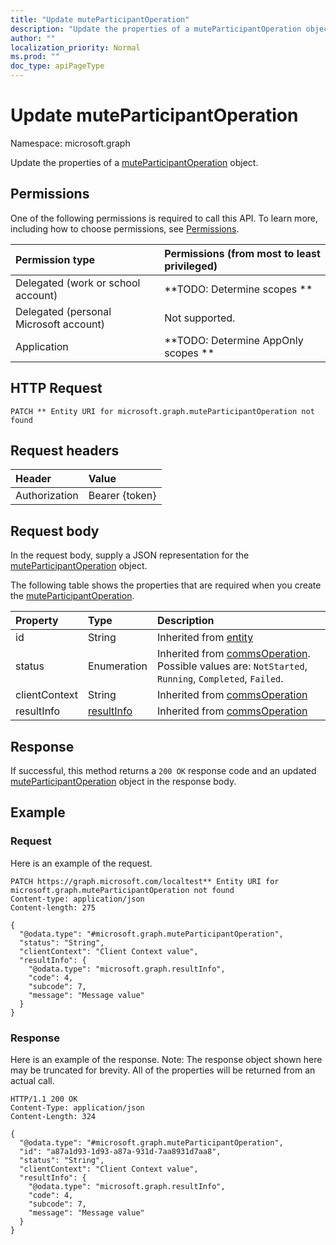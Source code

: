 ```yaml
---
title: "Update muteParticipantOperation"
description: "Update the properties of a muteParticipantOperation object."
author: ""
localization_priority: Normal
ms.prod: ""
doc_type: apiPageType
---
```


# Update muteParticipantOperation

Namespace: microsoft.graph

Update the properties of a [muteParticipantOperation](../resources/muteparticipantoperation.md) object.

## Permissions
One of the following permissions is required to call this API. To learn more, including how to choose permissions, see [Permissions](/concepts/permissions-reference.md).

|Permission type|Permissions (from most to least privileged)|
|:---|:---|
|Delegated (work or school account)|**TODO: Determine scopes **|
|Delegated (personal Microsoft account)|Not supported.|
|Application|**TODO: Determine AppOnly scopes **|

## HTTP Request
<!-- {
  "blockType": "ignored"
}
-->
``` http
PATCH ** Entity URI for microsoft.graph.muteParticipantOperation not found
```

## Request headers
|Header|Value|
|:---|:---|
|Authorization|Bearer {token}|

## Request body
In the request body, supply a JSON representation for the [muteParticipantOperation](../resources/muteparticipantoperation.md) object.

The following table shows the properties that are required when you create the [muteParticipantOperation](../resources/muteparticipantoperation.md).

|Property|Type|Description|
|:---|:---|:---|
|id|String| Inherited from [entity](../resources/entity.md)|
|status|Enumeration| Inherited from [commsOperation](../resources/commsoperation.md). Possible values are: `NotStarted`, `Running`, `Completed`, `Failed`.|
|clientContext|String| Inherited from [commsOperation](../resources/commsoperation.md)|
|resultInfo|[resultInfo](../resources/resultinfo.md)| Inherited from [commsOperation](../resources/commsoperation.md)|



## Response
If successful, this method returns a `200 OK` response code and an updated [muteParticipantOperation](../resources/muteparticipantoperation.md) object in the response body.

## Example

### Request
Here is an example of the request.
<!-- {
  "blockType": "request",
  "name": "update_muteparticipantoperation"
}
-->
``` http
PATCH https://graph.microsoft.com/localtest** Entity URI for microsoft.graph.muteParticipantOperation not found
Content-type: application/json
Content-length: 275

{
  "@odata.type": "#microsoft.graph.muteParticipantOperation",
  "status": "String",
  "clientContext": "Client Context value",
  "resultInfo": {
    "@odata.type": "microsoft.graph.resultInfo",
    "code": 4,
    "subcode": 7,
    "message": "Message value"
  }
}
```

### Response
Here is an example of the response. Note: The response object shown here may be truncated for brevity. All of the properties will be returned from an actual call.
<!-- {
  "blockType": "response",
  "truncated": true
}
-->
``` http
HTTP/1.1 200 OK
Content-Type: application/json
Content-Length: 324

{
  "@odata.type": "#microsoft.graph.muteParticipantOperation",
  "id": "a87a1d93-1d93-a87a-931d-7aa8931d7aa8",
  "status": "String",
  "clientContext": "Client Context value",
  "resultInfo": {
    "@odata.type": "microsoft.graph.resultInfo",
    "code": 4,
    "subcode": 7,
    "message": "Message value"
  }
}
```

